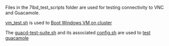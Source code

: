 Files in the 7lbd_test_scripts folder are used for testing connectivity to VNC and Guacamole.  

[vm_test.sh](https://github.com/BYUHPC/7lbd/blob/main/7lbd_test_scripts/vm_test.sh) is used to [Boot Windows VM on cluster](https://github.com/BYUHPC/7lbd/wiki/Boot-Windows-VM-on-cluster)

The [guacd-test-suite.sh](https://github.com/BYUHPC/7lbd/blob/main/7lbd_test_scripts/guacd-test-suite.sh) and its associated [config.sh](https://github.com/BYUHPC/7lbd/blob/main/7lbd_test_scripts/config.sh) are used to [test guacamole](https://github.com/BYUHPC/7lbd/wiki/Build-and-test-guacamole)
